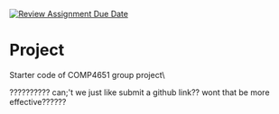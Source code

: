 [![Review Assignment Due Date](https://classroom.github.com/assets/deadline-readme-button-22041afd0340ce965d47ae6ef1cefeee28c7c493a6346c4f15d667ab976d596c.svg)](https://classroom.github.com/a/jzfQvm5J)
# Project
Starter code of COMP4651 group project\


?????????? can;'t we just like submit a github link?? wont that be more effective??????
